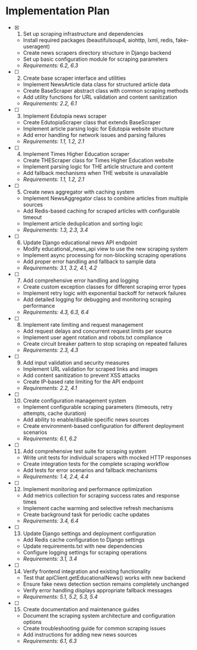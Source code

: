 # Implementation Plan

- [x] 1. Set up scraping infrastructure and dependencies


  - Install required packages (beautifulsoup4, aiohttp, lxml, redis, fake-useragent)
  - Create news scrapers directory structure in Django backend
  - Set up basic configuration module for scraping parameters
  - _Requirements: 6.2, 6.3_




- [ ] 2. Create base scraper interface and utilities
  - Implement NewsArticle data class for structured article data
  - Create BaseScraper abstract class with common scraping methods
  - Add utility functions for URL validation and content sanitization
  - _Requirements: 2.2, 6.1_

- [ ] 3. Implement Edutopia news scraper
  - Create EdutopiaScraper class that extends BaseScraper
  - Implement article parsing logic for Edutopia website structure
  - Add error handling for network issues and parsing failures
  - _Requirements: 1.1, 1.2, 2.1_

- [ ] 4. Implement Times Higher Education scraper
  - Create THEScraper class for Times Higher Education website
  - Implement parsing logic for THE article structure and content
  - Add fallback mechanisms when THE website is unavailable
  - _Requirements: 1.1, 1.2, 2.1_

- [ ] 5. Create news aggregator with caching system
  - Implement NewsAggregator class to combine articles from multiple sources
  - Add Redis-based caching for scraped articles with configurable timeout
  - Implement article deduplication and sorting logic
  - _Requirements: 1.3, 2.3, 3.4_

- [ ] 6. Update Django educational news API endpoint
  - Modify educational_news_api view to use the new scraping system
  - Implement async processing for non-blocking scraping operations
  - Add proper error handling and fallback to sample data
  - _Requirements: 3.1, 3.2, 4.1, 4.2_

- [ ] 7. Add comprehensive error handling and logging
  - Create custom exception classes for different scraping error types
  - Implement retry logic with exponential backoff for network failures
  - Add detailed logging for debugging and monitoring scraping performance
  - _Requirements: 4.3, 6.3, 6.4_

- [ ] 8. Implement rate limiting and request management
  - Add request delays and concurrent request limits per source
  - Implement user agent rotation and robots.txt compliance
  - Create circuit breaker pattern to stop scraping on repeated failures
  - _Requirements: 2.3, 4.3_

- [ ] 9. Add input validation and security measures
  - Implement URL validation for scraped links and images
  - Add content sanitization to prevent XSS attacks
  - Create IP-based rate limiting for the API endpoint
  - _Requirements: 2.2, 4.1_

- [ ] 10. Create configuration management system
  - Implement configurable scraping parameters (timeouts, retry attempts, cache duration)
  - Add ability to enable/disable specific news sources
  - Create environment-based configuration for different deployment scenarios
  - _Requirements: 6.1, 6.2_

- [ ] 11. Add comprehensive test suite for scraping system
  - Write unit tests for individual scrapers with mocked HTTP responses
  - Create integration tests for the complete scraping workflow
  - Add tests for error scenarios and fallback mechanisms
  - _Requirements: 1.4, 2.4, 4.4_

- [ ] 12. Implement monitoring and performance optimization
  - Add metrics collection for scraping success rates and response times
  - Implement cache warming and selective refresh mechanisms
  - Create background task for periodic cache updates
  - _Requirements: 3.4, 6.4_

- [ ] 13. Update Django settings and deployment configuration
  - Add Redis cache configuration to Django settings
  - Update requirements.txt with new dependencies
  - Configure logging settings for scraping operations
  - _Requirements: 3.1, 3.4_

- [ ] 14. Verify frontend integration and existing functionality
  - Test that apiClient.getEducationalNews() works with new backend
  - Ensure fake news detection section remains completely unchanged
  - Verify error handling displays appropriate fallback messages
  - _Requirements: 5.1, 5.2, 5.3, 5.4_

- [ ] 15. Create documentation and maintenance guides
  - Document the scraping system architecture and configuration options
  - Create troubleshooting guide for common scraping issues
  - Add instructions for adding new news sources
  - _Requirements: 6.1, 6.3_